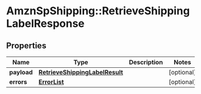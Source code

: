 # AmznSpShipping::RetrieveShippingLabelResponse

## Properties
Name | Type | Description | Notes
------------ | ------------- | ------------- | -------------
**payload** | [**RetrieveShippingLabelResult**](RetrieveShippingLabelResult.md) |  | [optional] 
**errors** | [**ErrorList**](ErrorList.md) |  | [optional] 

